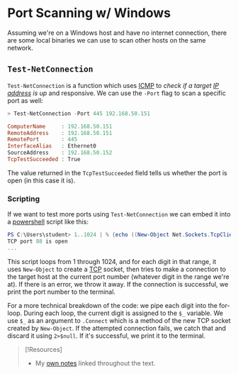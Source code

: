 
# Port Scanning w/ Windows
Assuming we're on a Windows host and have no internet connection, there are some local binaries we can use to scan other hosts on the same network.
## `Test-NetConnection`
`Test-NetConnection` is a function which uses [ICMP](../../../networking/protocols/ICMP.md) to *check if a target [IP address](../../../networking/OSI/3-network/IP-addresses.md) is up* and responsive. We can use the `-Port` flag to scan a specific port as well:
```powershell
> Test-NetConnection -Port 445 192.168.50.151

ComputerName     : 192.168.50.151
RemoteAddress    : 192.168.50.151
RemotePort       : 445
InterfaceAlias   : Ethernet0
SourceAddress    : 192.168.50.152
TcpTestSucceeded : True
```
The value returned in the `TcpTestSucceeded` field tells us whether the port is open (in this case it is). 
### Scripting
If we want to test more ports using `Test-NetConnection` we can embed it into a [powershell](../../../computers/windows/powershell.md) script like this:
```powershell
PS C:\Users\student> 1..1024 | % {echo ((New-Object Net.Sockets.TcpClient).Connect("192.168.50.151", $_)) "TCP port $_ is open"} 2>$null
TCP port 88 is open
...
```
This script loops from 1 through 1024, and for each digit in that range, it uses `New-Object` to create a [TCP](../../../networking/protocols/TCP.md) socket, then tries to make a connection to the target host at the current port number (whatever digit in the range we're at). If there is an error, we throw it away. If the connection is successful, we print the port number to the terminal.

For a more technical breakdown of the code: we pipe each digit into the for-loop. During each loop, the current digit is assigned to the `$_` variable. We use `$_` as an argument to `.Connect` which is a method of the new TCP socket created by `New-Object`.  If the attempted connection fails, we catch that and discard it using `2>$null`. If it's successful, we print it to the terminal.

> [!Resources]
> - My [own notes](https://github.com/trshpuppy/obsidian-notes) linked throughout the text.
